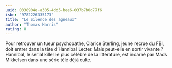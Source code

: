 ```yaml
---
uuid: 0338904e-a305-4dd5-bee6-037b7b0d77f6
isbn: "9782226335173"
title: "Le Silence des agneaux"
author: "Thomas Harris"
rating: 8
---
```


Pour retrouver un tueur psychopathe, Clarice Sterling, jeune recrue du FBI, doit entrer dans la tête d’Hannibal Lecter. Mais peut-elle en sortir vivante ? Hannibal, le serial killer le plus célèbre de la littérature, est incarné par Mads Mikkelsen dans une série télé déjà culte.
